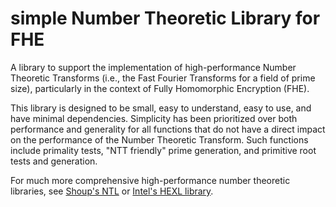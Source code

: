 # simple Number Theoretic Library for FHE

A library to support the implementation of high-performance Number Theoretic Transforms (i.e., the Fast Fourier Transforms for a field of prime size), particularly in the context of Fully Homomorphic Encryption (FHE).

This library is designed to be small, easy to understand, easy to use, and have minimal dependencies. Simplicity has been prioritized over both performance and generality for all functions that do not have a direct impact on the performance of the Number Theoretic Transform. Such functions include primality tests, "NTT friendly" prime generation, and primitive root tests and generation.

For much more comprehensive high-performance number theoretic libraries, see [Shoup's NTL](https://github.com/libntl/ntl) or [Intel's HEXL library](https://github.com/intel/hexl).
